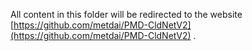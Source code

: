 All content in this folder will be redirected to the website [https://github.com/metdai/PMD-CldNetV2](https://github.com/metdai/PMD-CldNetV2) .